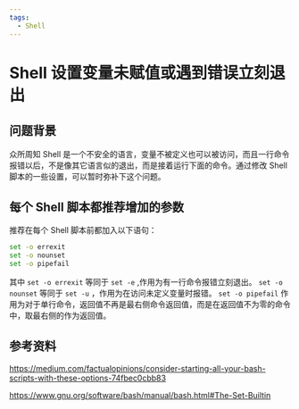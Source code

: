 ```yaml
---
tags:
  - Shell
---
```


# Shell 设置变量未赋值或遇到错误立刻退出

## 问题背景

众所周知 Shell 是一个不安全的语言，变量不被定义也可以被访问，而且一行命令报错以后，不是像其它语言似的退出，而是接着运行下面的命令。通过修改 Shell 脚本的一些设置，可以暂时弥补下这个问题。

## 每个 Shell 脚本都推荐增加的参数

推荐在每个 Shell 脚本前都加入以下语句：

```bash
set -o errexit
set -o nounset
set -o pipefail
```

其中 `set -o errexit` 等同于 `set -e` ,作用为有一行命令报错立刻退出。 `set -o nounset` 等同于 `set -u` ，作用为在访问未定义变量时报错。 `set -o pipefail` 作用为对于单行命令，返回值不再是最右侧命令返回值，而是在返回值不为零的命令中，取最右侧的作为返回值。

## 参考资料

https://medium.com/factualopinions/consider-starting-all-your-bash-scripts-with-these-options-74fbec0cbb83

https://www.gnu.org/software/bash/manual/bash.html#The-Set-Builtin
